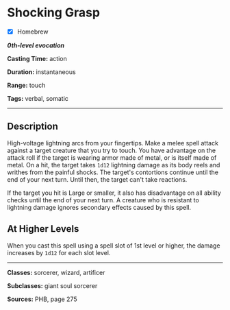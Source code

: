 # Shocking Grasp

- [x] Homebrew

***0th-level evocation***

**Casting Time:** action

**Duration:** instantaneous

**Range:** touch

**Tags:** verbal, somatic

---

## Description
High-voltage lightning arcs from your fingertips. Make a melee spell attack against a target creature that you try to touch. You have advantage on the attack roll if the target is wearing armor made of metal, or is itself made of metal. On a hit, the target takes `1d12` lightning damage as its body reels and writhes from the painful shocks. The target's contortions continue until the end of your next turn. Until then, the target can't take reactions.

If the target you hit is Large or smaller, it also has disadvantage on all ability checks until the end of your next turn. A creature who is resistant to lightning damage ignores secondary effects caused by this spell.

## At Higher Levels
When you cast this spell using a spell slot of 1st level or higher, the damage increases by `1d12` for each slot level.

---

**Classes:** sorcerer, wizard, artificer

**Subclasses:** giant soul sorcerer

**Sources:** PHB, page 275
